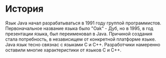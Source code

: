 
# История

Язык Java начал разрабатываться в 1991 году группой программистов. Первоначальное название языка было "Oak" - Дуб, но в 1995, в год презентации языка, был переименовал в Java. Причиной создания стала потребность, в независищем от конкретной платформе языке. Java язык тесно связнас с языками С и С++. Разработчики намеренно оставили многие характеристики от языков С и С++.